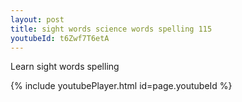 ```yaml
---
layout: post
title: sight words science words spelling 115
youtubeId: t6Zwf7T6etA
---
```

 
 
Learn sight words spelling
 
 
 
 
{% include youtubePlayer.html id=page.youtubeId %}
 
 
